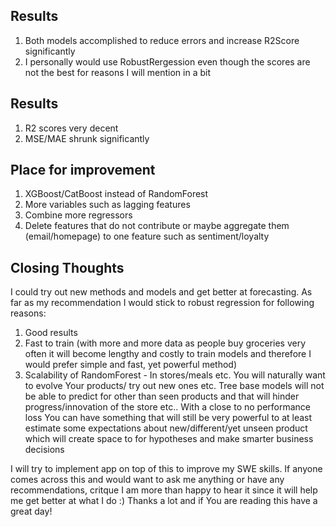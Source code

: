 ## Results
1. Both models accomplished to reduce errors and increase R2Score significantly
2. I personally would use RobustRergession even though the scores are not the best for reasons I will mention in a bit

## Results
1. R2 scores very decent
2. MSE/MAE shrunk significantly

## Place for improvement
1. XGBoost/CatBoost instead of RandomForest
2. More variables such as lagging features
3. Combine more regressors
4. Delete features that do not contribute or maybe aggregate them (email/homepage) to one feature such as sentiment/loyalty

## Closing Thoughts
I could try out new methods and models and get better at forecasting. As far as my recommendation I would stick to robust regression for following reasons:
1. Good results
2. Fast to train (with more and more data as people buy groceries very often it will become lengthy and costly to train models and therefore I would prefer simple and fast, yet powerful method)
3. Scalability of RandomForest - In stores/meals etc. You will naturally want to evolve Your products/ try out new ones etc. Tree base models will not be able to predict for other than seen products and that will hinder progress/innovation of the store etc.. With a close to no performance loss You can have something that will still be very powerful to at least estimate some expectations about new/different/yet unseen product which will create space to for hypotheses and make smarter business decisions

I will try to implement app on top of this to improve my SWE skills. If anyone comes across this and would want to ask me anything or have any recommendations, critque I am more than happy to hear it since it will help me get better at what I do :) Thanks a lot and if You are reading this have a great day!